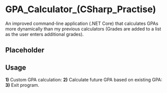 # GPA_Calculator_(CSharp_Practise)
An improved command-line application (.NET Core) that calculates GPAs more dynamically than my previous calculators (Grades are added to a list as the user enters additional grades).

Placeholder
-

Usage
-
**1)** Custom GPA calculation:
**2)** Calculate future GPA based on existing GPA:
**3)** Exit program.
